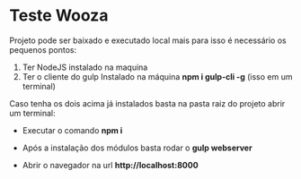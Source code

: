 # Teste Wooza
Projeto pode ser baixado e executado local mais para isso é necessário os pequenos pontos:

1. Ter NodeJS instalado na maquina
2. Ter o cliente do gulp Instalado na máquina **npm i gulp-cli -g** (isso em um terminal)

Caso tenha os dois acima já instalados basta na pasta raiz do projeto abrir um terminal:

* Executar o comando **npm i**

* Após a instalação dos módulos basta rodar o **gulp webserver**

* Abrir o navegador na url **http://localhost:8000**